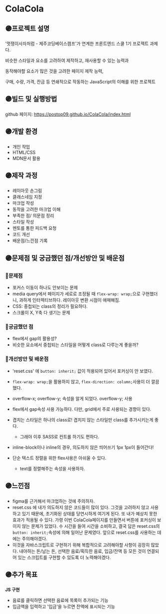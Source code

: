 # ColaCola

## 🟣프로젝트 설명
'멋쟁이사자처럼 - 제주코딩베이스캠프'가 연계한 프론트엔드 스쿨 1기 프로젝트 과제다.

비슷한 스타일과 요소를 고려하여 제작하고, 재사용할 수 있는 능력과

동작해야할 요소가 많은 것을 고려한 페이지 제작 능력,

구매, 수량, 가격, 잔금 등 연쇄적으로 작동하는 JavaScript의 이해를 위한 프로젝트

## 🟣빌드 및 실행방법
github 페이지: https://postop09.github.io/ColaCola/index.html

## 🟣개발 환경
- 개인 작업
- HTML/CSS
- MDN문서 활용

## 🟣제작 과정
- 레이아웃 손그림
- 클래스네임 지정
- 마크업 작성
- 동작을 고려한 마크업 이해
- 부족한 점/ 의문점 정리
- 스타일 작성
- 멘토를 통한 피드백 요청
- 코드 개선
- 배운점/느낀점 기록

## 🟣문제점 및 궁금했던 점/개선방안 및 배운점
### 👾문제점
- 포커스 이동이 하나도 안보이는 문제
- media query에서 페이지가 세로로 조정될 때 `flex-wrap: wrap;`으로 구현했더니, 과하게 인터렉티브하다. 레이아웃 변환 시점이 애매해짐.
- CSS: 중첩되는 class의 정리가 필요하다.
- 스크롤이 X, Y축 다 생기는 문제

### 👾궁금했던 점
- flex에서 gap의 활용성?
- 비슷한 요소에서 중첩되는 스타일을 어떻게 class로 다루는게 좋을까?

### 👾개선방안 및 배운점
- 'reset.css' 에 `button: inherit;` 값이 적용되어 있어서 포커싱이 안 보였다.
- `flex-wrap: wrap;`을 활용하지 않고, `flex-direction: column;`사용이 더 깔끔했다.
- overflow-x; overflow-y; 속성을 알게 되었다. overflow-y; 사용
- flex에서 gap속성 사용 가능하다. 다만, grid에서 주로 사용되는 경향이 있다.
- 겹치는 스타일은 하나의 class로! 겹치지 않는 스타일만 class를 추가시키는게 좋다.
  - 그래야 이후 SASS로 컨트롤 하기도 편하다.

- inline-block이나 inline의 경우, 의도하지 않은 띄어쓰기 1px 1px이 들어간다!
- 단순 텍스트 정렬을 위한 flex사용은 아쉬울 수 있다.
  - text를 정렬해주는 속성을 사용하자.
  
## 🟣느낀점
- figma를 근거해서 마크업하는 것에 주의하자.
- reset.css 에 내가 의도하지 않은 코드들이 많이 있다. 그것을 고려하지 않고 사용하고 있기 때문에, 초기화된 상태를 당연시하게 여기게 된다. 또 내가 예상치 못한 효과가 적용될 수 있다. 가령 이번 ColaCola페이지를 만들면서 버튼에 포커싱이 보이지 않는 문제가 있었다. 수 시간을 들여 시간을 소비하고, 결국 답은 reset.css의 `button: inherit;`속성에 의해 일어난 문제였다. 앞으로 reset.css를 사용하는 데에는 주의해야겠다.
- 이것을 자바스크립트로 구현하기 위해 복합적으로 고려해야할 사항이 굉장히 많았다. 내야하는 돈/남는 돈, 선택한 음료/획득한 음료, 입금/잔액 등 모든 것이 연결되어 있는 스크립트를 구현할 수 있도록 더 노력해야겠다.
## 🟣추가 목표
**JS 구현**

- 음료를 클릭하면 선택한 음료에 목록이 추가되는 기능
- 입금액을 입력하고 '입금'을 누르면 잔액에 표시되는 기능
